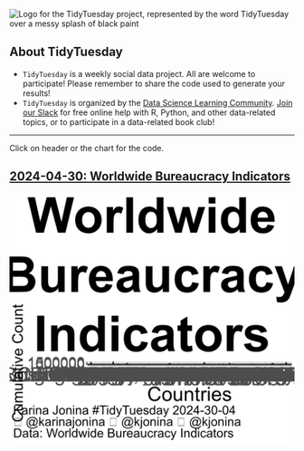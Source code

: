 ![Logo for the TidyTuesday project, represented by the word TidyTuesday over a messy splash of black paint](static/tt_logo.png)

## About TidyTuesday

- `TidyTuesday` is a weekly social data project. All are welcome to participate! Please remember to share the code used to generate your results!
- `TidyTuesday` is organized by the [Data Science Learning Community](https://dslc.io). [Join our Slack](https://dslc.io/join) for free online help with R, Python, and other data-related topics, or to participate in a data-related book club!

***
Click on header or the chart for the code.

## [2024-04-30: Worldwide Bureaucracy Indicators](https://github.com/kjonina/tidytuesday/blob/master/code/2024_04_30_tidy_tuesday.Rmd)


<a href='https://github.com/kjonina/tidytuesday/blob/master/outputs/2024-04-30/World_Bureacracy_Indicators_2024_04_30.png'>
<img src='outputs/World_Bureacracy_Indicators_2024_04_30.png'/></a>
